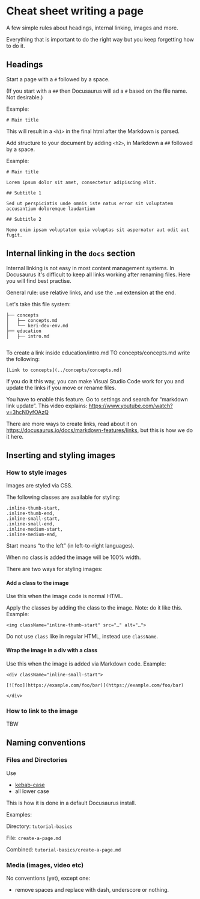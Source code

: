 # Cheat sheet writing a page

A few simple rules about headings, internal linking, images and more.

Everything that is important to do the right way but you keep forgetting how to do it.

## Headings

Start a page with a `#` followed by a space.

(If you start with a `##` then Docusaurus will ad a `#` based on the file name. Not desirable.)

Example:

`# Main title`

This will result in a `<h1>` in the final html after the Markdown is parsed.

Add structure to your document by adding `<h2>`, in Markdown a `##` followed by a space.

Example:

```
# Main title

Lorem ipsum dolor sit amet, consectetur adipiscing elit.

## Subtitle 1

Sed ut perspiciatis unde omnis iste natus error sit voluptatem accusantium doloremque laudantium

## Subtitle 2

Nemo enim ipsam voluptatem quia voluptas sit aspernatur aut odit aut fugit.

```

## Internal linking in the `docs` section

Internal linking is not easy in most content management systems. In Docusaurus it's difficult to keep all links working after renaming files. Here you will find best practise.

General rule: use relative links, and use the `.md` extension at the end.

Let's take this file system:

```
├── concepts
│   ├── concepts.md
│   └── keri-dev-env.md
├── education
│   ├── intro.md


```

To create a link inside education/intro.md TO concepts/concepts.md write the following:

```
[Link to concepts](../concepts/concepts.md)
```

If you do it this way, you can make Visual Studio Code work for you and update the links if you move or rename files.

You have to enable this feature. Go to settings and search for “markdown link update”. This video explains: https://www.youtube.com/watch?v=3hcN0yfOAzQ

There are more ways to create links, read about it on https://docusaurus.io/docs/markdown-features/links, but this is how we do it here.

## Inserting and styling images

### How to style images

Images are styled via CSS.

The following classes are available for styling:

```
.inline-thumb-start,
.inline-thumb-end,
.inline-small-start,
.inline-small-end,
.inline-medium-start,
.inline-medium-end,
```

Start means “to the left” (in left-to-right languages).

When no class is added the image will be 100% width.

There are two ways for styling images:

#### Add a class to the image

Use this when the image code is normal HTML.

Apply the classes by adding the class to the image. Note: do it like this. Example:

```
<img className="inline-thumb-start" src="…" alt="…">
```

Do not use ```class``` like in regular HTML, instead use ```className```.

#### Wrap the image in a div with a class

Use this when the image is added via Markdown code. Example:

```
<div className="inline-small-start">

[![foo](https://example.com/foo/bar)](https://example.com/foo/bar)

</div>
```

### How to link to the image

TBW

## Naming conventions

### Files and Directories

Use 
* [kebab-case](https://en.wikipedia.org/wiki/Naming_convention_(programming)#Delimiter-separated_words)
* all lower case

This is how it is done in a default Docusaurus install.


Examples: 

Directory: `tutorial-basics`

File: `create-a-page.md`

Combined: `tutorial-basics/create-a-page.md`

### Media (images, video etc)

No conventions (yet), except one:
* remove spaces and replace with dash, underscore or nothing.